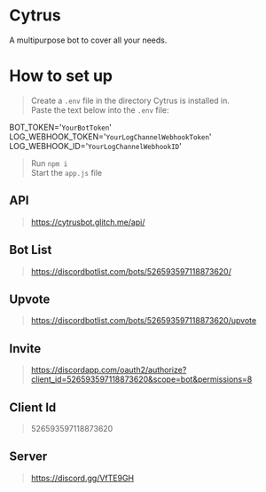# Cytrus
A multipurpose bot to cover all your needs.

# How to set up
>Create a `.env` file in the directory Cytrus is installed in.  
>Paste the text below into the `.env` file:  
  
BOT_TOKEN='`YourBotToken`'  
LOG_WEBHOOK_TOKEN='`YourLogChannelWebhookToken`'  
LOG_WEBHOOK_ID='`YourLogChannelWebhookID`'
  
>Run `npm i`  
>Start the `app.js` file  

## API
>https://cytrusbot.glitch.me/api/

## Bot List
>https://discordbotlist.com/bots/526593597118873620/

## Upvote
>https://discordbotlist.com/bots/526593597118873620/upvote

## Invite
>https://discordapp.com/oauth2/authorize?client_id=526593597118873620&scope=bot&permissions=8

## Client Id
>526593597118873620

## Server
>https://discord.gg/VfTE9GH

